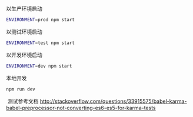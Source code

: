 以生产环境启动
```bash
ENVIRONMENT=prod npm start
```

以测试环境启动
```bash
ENVIRONMENT=test npm start
```

以开发环境启动
```bash
ENVIRONMENT=dev npm start
```

本地开发
```bash
npm run dev
```

 测试参考文档
http://stackoverflow.com/questions/33915575/babel-karma-babel-preprocessor-not-converting-es6-es5-for-karma-tests